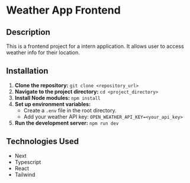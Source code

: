 # Weather App Frontend

## Description
This is a frontend project for a intern application. It allows user to access weather info for their location.

## Installation
1.  **Clone the repository:** `git clone <repository_url>`
2.  **Navigate to the project directory:** `cd <project_directory>`
3.  **Install Node modules:** `npm install`
4.  **Set up environment variables:**
    *   Create a `.env` file in the root directory.
    *   Add your weather API key: `OPEN_WEATHER_API_KEY=<your_api_key>`
5.  **Run the development server:** `npm run dev`


## Technologies Used
*   Next
*   Typescript
*   React
*   Tailwind
